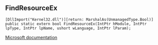 ## FindResourceEx

```
[DllImport("Kernel32.dll")][return: MarshalAs(UnmanagedType.Bool)]
public static extern bool FindResourceEx(IntPtr hModule, IntPtr lpType, IntPtr lpName, ushort wLanguage, IntPtr lParam);
```

[Microsoft documentation](https://docs.microsoft.com/en-us/windows/win32/api/winbase/nf-winbase-findresourceexw)
